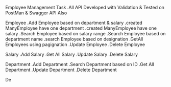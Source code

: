 Employee Management Task
.All API Developed with Validation & Tested on PostMan & Swagger API Also

Employee
.Add Employee based on department & salary
.created ManyEmployee have one department
.created ManyEmployee have one salary
.Search Employee based on salary range
.Search Employee based on department name
.search Employee based on designation 
.GetAll Employees using pagignation
.Update Employee
.Delete Employee


Salary
.Add Salary
.Get All Salary
.Update Salary
.Delete Salary

Department
.Add Department
.Search Department based on ID
.Get All Department
.Update Department
.Delete Department




De
